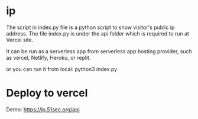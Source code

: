 # ip

The script in index.py file is a python script to show visitor's public ip address. The file index.py is under the api folder which is required to run at Vercel site. 

It can be run as a serverless app from serverless app hosting provider, such as vercel, Netlify, Heroku, or replit. 

or you can run it from local:
python3 index.py


# Deploy to vercel

Demo: https://ip.51sec.org/api
